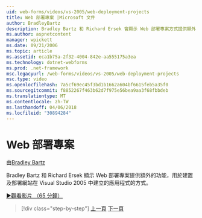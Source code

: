 ```yaml
---
uid: web-forms/videos/vs-2005/web-deployment-projects
title: Web 部署專案 |Microsoft 文件
author: BradleyBartz
description: Bradley Bartz 和 Richard Ersek 會顯示 Web 部署專案方式提供額外的功能，建置和部署網站的應用程式建立...
ms.author: aspnetcontent
manager: wpickett
ms.date: 09/21/2006
ms.topic: article
ms.assetid: eca1b75a-2f32-4004-842e-aa555175a3ea
ms.technology: dotnet-webforms
ms.prod: .net-framework
msc.legacyurl: /web-forms/videos/vs-2005/web-deployment-projects
msc.type: video
ms.openlocfilehash: 7a5cf69ec45f3bd1b1662a604bf6615feb5a35f0
ms.sourcegitcommit: f8852267f463b62d7f975e56bea9aa3f68fbbdeb
ms.translationtype: MT
ms.contentlocale: zh-TW
ms.lasthandoff: 04/06/2018
ms.locfileid: "30894284"
---
```

<a name="web-deployment-projects"></a>Web 部署專案
====================
由[Bradley Bartz](https://github.com/BradleyBartz)

Bradley Bartz 和 Richard Ersek 顯示 Web 部署專案提供額外的功能，用於建置及部署網站在 Visual Studio 2005 中建立的應用程式的方式。

[&#9654;觀看影片 （65 分鐘）](https://channel9.msdn.com/Blogs/ASP-NET-Site-Videos/web-deployment-projects)

> [!div class="step-by-step"]
> [上一頁](how-do-i-enable-code-coverage-and-profiling-in-production-applications.md)
> [下一頁](web-application-projects-web-deployment-projects.md)
